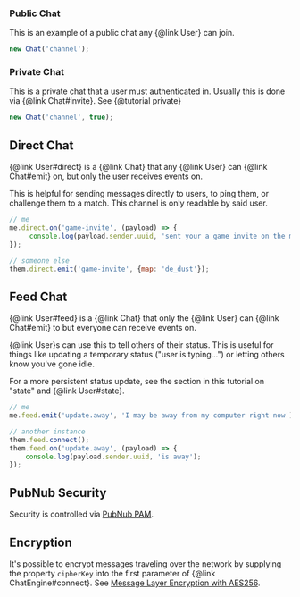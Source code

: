 ### Public Chat

This is an example of a public chat any {@link User} can join.

```js
new Chat('channel');
```

### Private Chat

This is a private chat that a user must authenticated in. Usually this is done via {@link Chat#invite}. See {@tutorial private}

```js
new Chat('channel', true);
```

## Direct Chat

{@link User#direct} is a {@link Chat} that any {@link User} can {@link Chat#emit} on, but only the user receives events on.

This is helpful for sending messages directly to users, to ping them, or challenge them to a match. This channel is only readable by said user.

```js
// me
me.direct.on('game-invite', (payload) => {
     console.log(payload.sender.uuid, 'sent your a game invite on the map', payload.data.map);
});

// someone else
them.direct.emit('game-invite', {map: 'de_dust'});
```

## Feed Chat

{@link User#feed} is a {@link Chat} that only the {@link User} can {@link Chat#emit} to but everyone can receive events on.

{@link User}s can use this to tell others of their status. This is useful for things like updating a temporary status ("user is typing...") or letting others know you've gone idle.

For a more persistent status update, see the section in this tutorial on "state" and {@link User#state}.

```js
// me
me.feed.emit('update.away', 'I may be away from my computer right now');

// another instance
them.feed.connect();
them.feed.on('update.away', (payload) => {
    console.log(payload.sender.uuid, 'is away');
});
```

## PubNub Security

Security is controlled via [PubNub PAM](https://www.pubnub.com/docs/tutorials/pubnub-access-manager).

## Encryption

It's possible to encrypt messages traveling over the network by supplying the property ```cipherKey``` into the first parameter of {@link ChatEngine#connect}. See [Message Layer Encryption with AES256](https://www.pubnub.com/docs/web-javascript/pam-security#message_layer_encryption_with_aes256).
